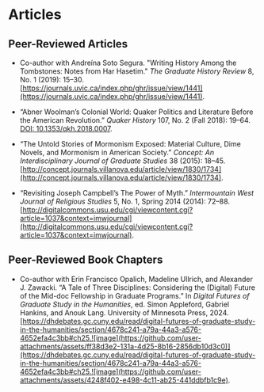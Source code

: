 # Articles #

## Peer-Reviewed Articles ##

* Co-author with Andreína Soto Segura. "Writing History Among the Tombstones: Notes from Har Hasetim." *The Graduate History Review* 8, No. 1 (2019): 15–30. [https://journals.uvic.ca/index.php/ghr/issue/view/1441](https://journals.uvic.ca/index.php/ghr/issue/view/1441).

* “Abner Woolman’s Colonial World: Quaker Politics and Literature Before the American Revolution.” *Quaker History* 107, No. 2 (Fall 2018): 19–64. [DOI: 10.1353/qkh.2018.0007](https://doi.org/10.1353/qkh.2018.0007).

* “The Untold Stories of Mormonism Exposed: Material Culture, Dime Novels, and Mormonism in American Society.” *Concept: An Interdisciplinary Journal of Graduate Studies* 38 (2015): 18–45. [http://concept.journals.villanova.edu/article/view/1830/1734](http://concept.journals.villanova.edu/article/view/1830/1734).

* “Revisiting Joseph Campbell’s The Power of Myth.” *Intermountain West Journal of Religious Studies* 5, No. 1, Spring 2014 (2014): 72–88. [http://digitalcommons.usu.edu/cgi/viewcontent.cgi?article=1037&context=imwjournal](http://digitalcommons.usu.edu/cgi/viewcontent.cgi?article=1037&context=imwjournal).

## Peer-Reviewed Book Chapters ##

* Co-author with Erin Francisco Opalich, Madeline Ullrich, and Alexander J. Zawacki. “A Tale of Three Disciplines: Considering the (Digital) Future of the Mid-doc Fellowship in Graduate Programs.” In *Digital Futures of Graduate Study in the Humanities*, ed. Simon Appleford, Gabriel Hankins, and Anouk Lang. University of Minnesota Press, 2024. [https://dhdebates.gc.cuny.edu/read/digital-futures-of-graduate-study-in-the-humanities/section/4678c241-a79a-44a3-a576-4652efa4c3bb#ch25.![image](https://github.com/user-attachments/assets/ff38d3e2-131a-4d25-8b16-2856db10d3c0)](https://dhdebates.gc.cuny.edu/read/digital-futures-of-graduate-study-in-the-humanities/section/4678c241-a79a-44a3-a576-4652efa4c3bb#ch25.![image](https://github.com/user-attachments/assets/4248f402-e498-4c11-ab25-441ddbfb1c9e).
